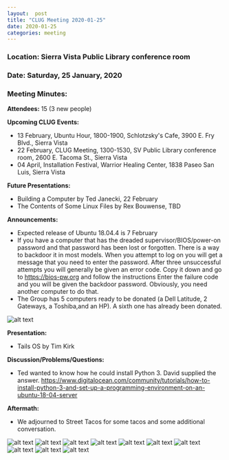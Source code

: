 ```yaml
---
layout:  post
title: "CLUG Meeting 2020-01-25"
date: 2020-01-25
categories: meeting
---
```


### Location: Sierra Vista Public Library conference room

### Date: Saturday, 25 January, 2020

### Meeting Minutes:

**Attendees:** 15 (3 new people)

**Upcoming CLUG Events:**

 * 13 February, Ubuntu Hour, 1800-1900, Schlotzsky's Cafe, 3900 E. Fry Blvd., Sierra Vista
 * 22 February, CLUG Meeting, 1300-1530, SV Public Library conference room, 2600 E. Tacoma St., Sierra Vista
 * 04 April, Installation Festival, Warrior Healing Center, 1838 Paseo San Luis, Sierra Vista
 
**Future Presentations:**

 * Building a Computer by Ted Janecki, 22 February 
 * The Contents of Some Linux Files by Rex Bouwense, TBD

**Announcements:**

 * Expected release of Ubuntu 18.04.4 is 7 February
 * If you have a computer that has the dreaded supervisor/BIOS/power-on password and that password has been lost or forgotten. There is a way to backdoor it in most models.  When you attempt to log on you will get a message that you need to enter the password.  After three unsuccessful attempts you will generally be given an error code.  Copy it down and go to https://bios-pw.org and follow the instructions  Enter the failure code and you will be given the backdoor password.  Obviously, you need another computer to do that.
 * The Group has 5 computers ready to be donated (a Dell Latitude, 2 Gateways, a Toshiba,and an HP).  A sixth one has already been donated.
 
![alt text](https://raw.githubusercontent.com/CochiseLinuxUsersGroup/CochiseLinuxUsersGroup.github.io/master/images/rsz_clug_computerdonation.jpg)

**Presentation:**

 * Tails OS by Tim Kirk

**Discussion/Problems/Questions:**
 
 * Ted wanted to know how he could install Python 3.  David supplied the answer.  https://www.digitalocean.com/community/tutorials/how-to-install-python-3-and-set-up-a-programming-environment-on-an-ubuntu-18-04-server

**Aftermath:**
 
 * We adjourned to Street Tacos for some tacos and some additional conversation.

![alt text](https://raw.githubusercontent.com/CochiseLinuxUsersGroup/CochiseLinuxUsersGroup.github.io/master/images/rsz_clug_mtg_2020-01-25_1.jpg)
![alt text](https://raw.githubusercontent.com/CochiseLinuxUsersGroup/CochiseLinuxUsersGroup.github.io/master/images/rsz_clug_mtg_2020-01-25_2.jpg)
![alt text](https://raw.githubusercontent.com/CochiseLinuxUsersGroup/CochiseLinuxUsersGroup.github.io/master/images/rsz_clug_mtg_2020-01-25_3.jpg)
![alt text](https://raw.githubusercontent.com/CochiseLinuxUsersGroup/CochiseLinuxUsersGroup.github.io/master/images/rsz_clug_mtg_2020-01-25_4.jpg)
![alt text](https://raw.githubusercontent.com/CochiseLinuxUsersGroup/CochiseLinuxUsersGroup.github.io/master/images/rsz_clug_mtg_2020-01-25_5.jpg)
![alt text](https://raw.githubusercontent.com/CochiseLinuxUsersGroup/CochiseLinuxUsersGroup.github.io/master/images/rsz_clug_mtg_2020-01-25_6.jpg)
![alt text](https://raw.githubusercontent.com/CochiseLinuxUsersGroup/CochiseLinuxUsersGroup.github.io/master/images/rsz_clug_mtg_2020-01-25_8.jpg)
![alt text](https://raw.githubusercontent.com/CochiseLinuxUsersGroup/CochiseLinuxUsersGroup.github.io/master/images/rsz_clug_mtg_2020-01-25_9.jpg)
![alt text](https://raw.githubusercontent.com/CochiseLinuxUsersGroup/CochiseLinuxUsersGroup.github.io/master/images/rsz_clug_mtg_2020-01-25_10.jpg)
![alt text](https://raw.githubusercontent.com/CochiseLinuxUsersGroup/CochiseLinuxUsersGroup.github.io/master/images/rsz_clug_mtg_2020-01-25_7.jpg)

